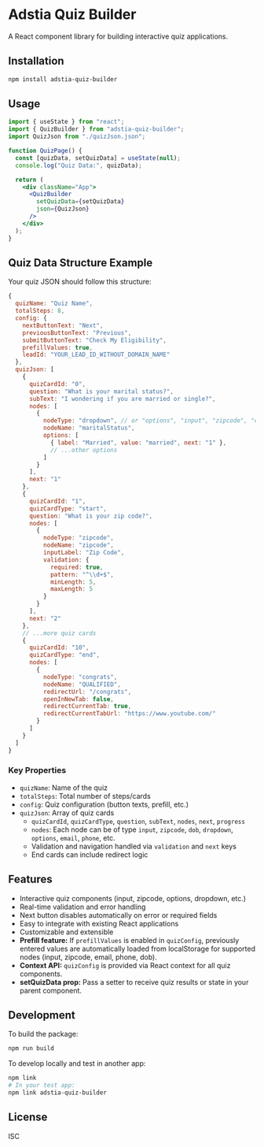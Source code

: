# Adstia Quiz Builder

A React component library for building interactive quiz applications.

## Installation

```bash
npm install adstia-quiz-builder
```

## Usage

```jsx
import { useState } from "react";
import { QuizBuilder } from "adstia-quiz-builder";
import QuizJson from "./quizJson.json";

function QuizPage() {
  const [quizData, setQuizData] = useState(null);
  console.log("Quiz Data:", quizData);

  return (
    <div className="App">
      <QuizBuilder
        setQuizData={setQuizData}
        json={QuizJson}
      />
    </div>
  );
}
```

## Quiz Data Structure Example

Your quiz JSON should follow this structure:

```js
{
  quizName: "Quiz Name",
  totalSteps: 8,
  config: {
    nextButtonText: "Next",
    previousButtonText: "Previous",
    submitButtonText: "Check My Eligibility",
    prefillValues: true,
    leadId: "YOUR_LEAD_ID_WITHOUT_DOMAIN_NAME"
  },
  quizJson: [
    {
      quizCardId: "0",
      question: "What is your marital status?",
      subText: "I wondering if you are married or single?",
      nodes: [
        {
          nodeType: "dropdown", // or "options", "input", "zipcode", "dob", "email", "phone"
          nodeName: "maritalStatus",
          options: [
            { label: "Married", value: "married", next: "1" },
            // ...other options
          ]
        }
      ],
      next: "1"
    },
    {
      quizCardId: "1",
      quizCardType: "start",
      question: "What is your zip code?",
      nodes: [
        {
          nodeType: "zipcode",
          nodeName: "zipcode",
          inputLabel: "Zip Code",
          validation: {
            required: true,
            pattern: "^\\d+$",
            minLength: 5,
            maxLength: 5
          }
        }
      ],
      next: "2"
    },
    // ...more quiz cards
    {
      quizCardId: "10",
      quizCardType: "end",
      nodes: [
        {
          nodeType: "congrats",
          nodeName: "QUALIFIED",
          redirectUrl: "/congrats",
          openInNewTab: false,
          redirectCurrentTab: true,
          redirectCurrentTabUrl: "https://www.youtube.com/"
        }
      ]
    }
  ]
}
```

### Key Properties
- `quizName`: Name of the quiz
- `totalSteps`: Total number of steps/cards
- `config`: Quiz configuration (button texts, prefill, etc.)
- `quizJson`: Array of quiz cards
  - `quizCardId`, `quizCardType`, `question`, `subText`, `nodes`, `next`, `progress`
  - `nodes`: Each node can be of type `input`, `zipcode`, `dob`, `dropdown`, `options`, `email`, `phone`, etc.
  - Validation and navigation handled via `validation` and `next` keys
  - End cards can include redirect logic

## Features

- Interactive quiz components (input, zipcode, options, dropdown, etc.)
- Real-time validation and error handling
- Next button disables automatically on error or required fields
- Easy to integrate with existing React applications
- Customizable and extensible
- **Prefill feature:** If `prefillValues` is enabled in `quizConfig`, previously entered values are automatically loaded from localStorage for supported nodes (input, zipcode, email, phone, dob).
- **Context API:** `quizConfig` is provided via React context for all quiz components.
- **setQuizData prop:** Pass a setter to receive quiz results or state in your parent component.

## Development

To build the package:

```bash
npm run build
```

To develop locally and test in another app:

```bash
npm link
# In your test app:
npm link adstia-quiz-builder
```

## License

ISC
